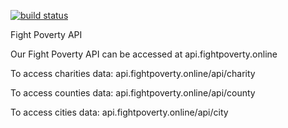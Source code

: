 [![build status](https://gitlab.com/chris.amini/FightingPoverty/badges/master/build.svg)](https://gitlab.com/chris.amini/FightingPoverty/commits/deployment)

Fight Poverty API

Our Fight Poverty API can be accessed at api.fightpoverty.online

To access charities data:
    api.fightpoverty.online/api/charity

To access counties data:
    api.fightpoverty.online/api/county

To access cities data:
    api.fightpoverty.online/api/city